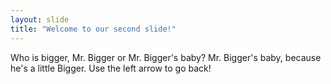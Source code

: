 ```yaml
---
layout: slide
title: "Welcome to our second slide!"
---
```

Who is bigger, Mr. Bigger or Mr. Bigger's baby? Mr. Bigger's baby, because he's a little Bigger.
Use the left arrow to go back!
